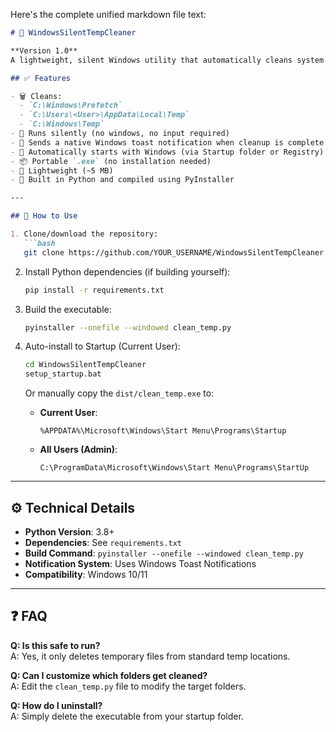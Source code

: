 Here's the complete unified markdown file text:

```markdown
# 🧹 WindowsSilentTempCleaner

**Version 1.0**  
A lightweight, silent Windows utility that automatically cleans system temp folders on every startup — without interrupting your workflow.

## ✅ Features

- 🗑️ Cleans:
  - `C:\Windows\Prefetch`
  - `C:\Users\<User>\AppData\Local\Temp`
  - `C:\Windows\Temp`
- 🔕 Runs silently (no windows, no input required)
- 🔔 Sends a native Windows toast notification when cleanup is complete
- 🚀 Automatically starts with Windows (via Startup folder or Registry)
- 📦 Portable `.exe` (no installation needed)
- 🧩 Lightweight (~5 MB)
- 🧼 Built in Python and compiled using PyInstaller

---

## 📁 How to Use

1. Clone/download the repository:
   ```bash
   git clone https://github.com/YOUR_USERNAME/WindowsSilentTempCleaner.git
   ```

2. Install Python dependencies (if building yourself):
   ```bash
   pip install -r requirements.txt
   ```

3. Build the executable:
   ```bash
   pyinstaller --onefile --windowed clean_temp.py
   ```

4. Auto-install to Startup (Current User):
   ```bash
   cd WindowsSilentTempCleaner
   setup_startup.bat
   ```
   
   Or manually copy the `dist/clean_temp.exe` to:
   - **Current User**:
     ```
     %APPDATA%\Microsoft\Windows\Start Menu\Programs\Startup
     ```
   - **All Users (Admin)**:
     ```
     C:\ProgramData\Microsoft\Windows\Start Menu\Programs\StartUp
     ```

---

## ⚙️ Technical Details

- **Python Version**: 3.8+
- **Dependencies**: See `requirements.txt`
- **Build Command**: `pyinstaller --onefile --windowed clean_temp.py`
- **Notification System**: Uses Windows Toast Notifications
- **Compatibility**: Windows 10/11

---

## ❓ FAQ

**Q: Is this safe to run?**  
A: Yes, it only deletes temporary files from standard temp locations.

**Q: Can I customize which folders get cleaned?**  
A: Edit the `clean_temp.py` file to modify the target folders.

**Q: How do I uninstall?**  
A: Simply delete the executable from your startup folder.

